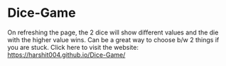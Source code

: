 # Dice-Game
On refreshing the page, the 2 dice will show different values and the die with the higher value wins. Can be a great way to choose b/w 2 things if you are stuck. Click here to visit the website: 
https://harshit004.github.io/Dice-Game/
